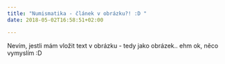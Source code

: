 ```yaml
---
title: "Numismatika - článek v obrázku?! :D "
date: 2018-05-02T16:58:51+02:00

---
```


Nevím, jestli mám vložit text v obrázku - tedy jako obrázek.. ehm ok, něco vymyslím :D 